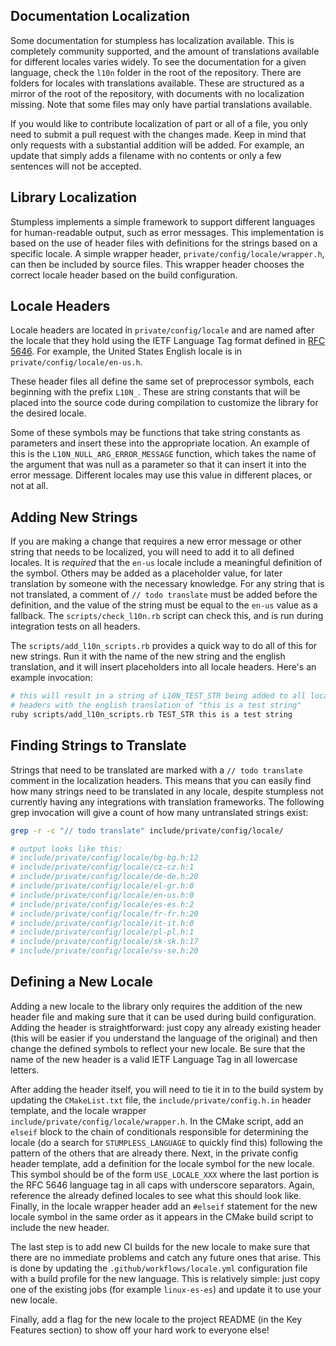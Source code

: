 ## Documentation Localization
Some documentation for stumpless has localization available. This is completely
community supported, and the amount of translations available for different
locales varies widely. To see the documentation for a given language, check the
`l10n` folder in the root of the repository. There are folders for locales with
translations available. These are structured as a mirror of the root of the
repository, with documents with no localization missing. Note that some
files may only have partial translations available.

If you would like to contribute localization of part or all of a file, you
only need to submit a pull request with the changes made. Keep in mind that
only requests with a substantial addition will be added. For example, an update
that simply adds a filename with no contents or only a few sentences will not
be accepted.


## Library Localization
Stumpless implements a simple framework to support different languages for
human-readable output, such as error messages. This implementation is based on
the use of header files with definitions for the strings based on a specific
locale. A simple wrapper header, `private/config/locale/wrapper.h`, can then
be included by source files. This wrapper header chooses the correct locale
header based on the build configuration.


## Locale Headers
Locale headers are located in `private/config/locale` and are named after the
locale that they hold using the IETF Language Tag format defined in
[RFC 5646](https://tools.ietf.org/html/rfc5646). For example, the United
States English locale is in `private/config/locale/en-us.h`.

These header files all define the same set of preprocessor symbols, each
beginning with the prefix `L10N_`. These are string constants that will be
placed into the source code during compilation to customize the library for
the desired locale.

Some of these symbols may be functions that take string constants as
parameters and insert these into the appropriate location. An example of this
is the `L10N_NULL_ARG_ERROR_MESSAGE` function, which takes the name of the
argument that was null as a parameter so that it can insert it into the error
message. Different locales may use this value in different places, or not at
all.


## Adding New Strings
If you are making a change that requires a new error message or other string
that needs to be localized, you will need to add it to all defined locales. It
is _required_ that the `en-us` locale include a meaningful definition of the
symbol. Others may be added as a placeholder value, for later translation by
someone with the necessary knowledge. For any string that is not translated,
a comment of `// todo translate` must be added before the definition, and the
value of the string must be equal to the `en-us` value as a fallback. The
`scripts/check_l10n.rb` script can check this, and is run during integration
tests on all headers.

The `scripts/add_l10n_scripts.rb` provides a quick way to do all of this for new
strings. Run it with the name of the new string and the english translation,
and it will insert placeholders into all locale headers. Here's an example
invocation:

```sh
# this will result in a string of L10N_TEST_STR being added to all locale
# headers with the english translation of "this is a test string"
ruby scripts/add_l10n_scripts.rb TEST_STR this is a test string
```


## Finding Strings to Translate
Strings that need to be translated are marked with a `// todo translate` comment
in the localization headers. This means that you can easily find how many
strings need to be translated in any locale, despite stumpless not currently
having any integrations with translation frameworks. The following grep
invocation will give a count of how many untranslated strings exist:

```sh
grep -r -c "// todo translate" include/private/config/locale/

# output looks like this:
# include/private/config/locale/bg-bg.h:12
# include/private/config/locale/cz-cz.h:1
# include/private/config/locale/de-de.h:20
# include/private/config/locale/el-gr.h:0
# include/private/config/locale/en-us.h:0
# include/private/config/locale/es-es.h:2
# include/private/config/locale/fr-fr.h:20
# include/private/config/locale/it-it.h:0
# include/private/config/locale/pl-pl.h:1
# include/private/config/locale/sk-sk.h:17
# include/private/config/locale/sv-se.h:20
```


## Defining a New Locale
Adding a new locale to the library only requires the addition of the new header
file and making sure that it can be used during build configuration. Adding
the header is straightforward: just copy any already existing header (this will
be easier if you understand the language of the original) and then change the
defined symbols to reflect your new locale. Be sure that the name of the new
header is a valid IETF Language Tag in all lowercase letters.

After adding the header itself, you will need to tie it in to the build system
by updating the `CMakeList.txt` file, the `include/private/config.h.in`
header template, and the locale wrapper
`include/private/config/locale/wrapper.h`. In the CMake script, add an `elseif`
block to the chain of conditionals responsible for determining the locale (do a
search for `STUMPLESS_LANGUAGE` to quickly find this) following the pattern of
the others that are already there. Next, in the private config header template,
add a definition for the locale symbol for the new locale. This symbol should
be of the form `USE_LOCALE_XXX` where the last portion is the RFC 5646 language
tag in all caps with underscore separators. Again, reference the already defined
locales to see what this should look like. Finally, in the locale wrapper header
add an `#elseif` statement for the new locale symbol in the same order as it
appears in the CMake build script to include the new header.

The last step is to add new CI builds for the new locale to make sure that
there are no immediate problems and catch any future ones that arise. This is
done by updating the `.github/workflows/locale.yml` configuration file with a
build profile for the new language. This is relatively simple: just copy one of
the existing jobs (for example `linux-es-es`) and update it to use your new
locale.

Finally, add a flag for the new locale to the project README (in the Key
Features section) to show off your hard work to everyone else!
